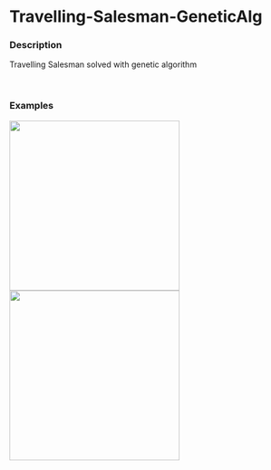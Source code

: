 # Travelling-Salesman-GeneticAlg

<h3>Description</h3>
<p>Travelling Salesman solved with genetic algorithm</p>
<br>
<h3>Examples</h3>
<div style="display:inline-block">
<img src="https://user-images.githubusercontent.com/23264877/137704916-0f1eecc0-0115-4d7c-88ad-cd5f3f9d25cb.png" height=300px/>
<img src="https://user-images.githubusercontent.com/23264877/137704779-fa98a930-ca62-497f-921d-c54fc1a9a802.png" height=300px/>
</div>
